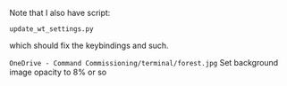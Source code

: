 
Note that I also have script:

```
update_wt_settings.py
```

which should fix the keybindings and such.

`OneDrive - Command Commissioning/terminal/forest.jpg`
Set background image opacity to 8% or so
